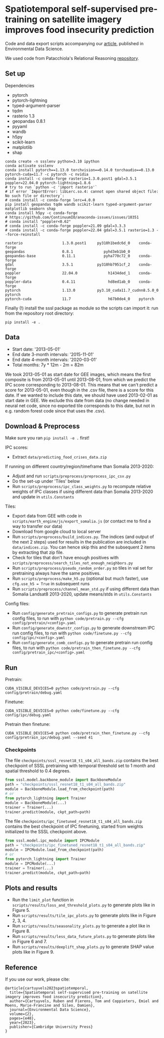# Spatiotemporal self-supervised pre-training on satellite imagery improves food insecurity prediction

Code and data export scripts accompanying our [article](https://www.cambridge.org/core/journals/environmental-data-science/article/spatiotemporal-selfsupervised-pretraining-on-satellite-imagery-improves-food-insecurity-prediction/47FDCFF96FF9A99D31548C1539D506A5), published in Environmental Data Science.

We used code from Patacchiola's Relational Reasoning [repository](https://github.com/mpatacchiola/self-supervised-relational-reasoning).

## Set up

Dependencies
- pytorch
- pytorch-lightning
- typed-argument-parser
- tqdm
- rasterio 1.3
- geopandas 0.8.1
- pyyaml
- wandb
- h5py
- scikit-learn
- matplotlib
- shap

```
conda create -n ssslenv python=3.10 ipython
conda activate ssslenv
conda install pytorch==1.13.0 torchvision==0.14.0 torchaudio==0.13.0 pytorch-cuda=11.7 -c pytorch -c nvidia
conda install -c conda-forge rasterio=1.3.0.post1 gdal=3.5.1 poppler=22.04.0 pytorch-lightning=1.8.6
# try to run `python -c 'import rasterio'`
# if error `ImportError: libLerc.so.4: cannot open shared object file: No such file or directory`:
# conda install -c conda-forge lerc=4.0.0
pip install geopandas tqdm wandb scikit-learn typed-argument-parser matplotlib seaborn shap
conda install h5py -c conda-forge
# https://github.com/ContinuumIO/anaconda-issues/issues/10351
# conda install "poppler<0.62"
# conda install -c conda-forge poppler=21.09 gdal=3.3.3
# conda install -c conda-forge poppler=22.04 gdal=3.5.1 rasterio=1.3 --force-reinstall
```
```
rasterio                  1.3.0.post1     py310h1bedc6d_0    conda-forge
geopandas                 0.8.1              pyhd3eb1b0_0  
geopandas-base            0.11.1             pyha770c72_0    conda-forge
gdal                      3.5.1           py310hb7951cf_2    conda-forge
poppler                   22.04.0              h1434ded_1    conda-forge
poppler-data              0.4.11               hd8ed1ab_0    conda-forge
pytorch                   1.13.0          py3.10_cuda11.7_cudnn8.5.0_0    pytorch
pytorch-cuda              11.7                 h67b0de4_0    pytorch
```

Finally (!) install the sssl package as module so the scripts can import it: 
run from the repository root directory:
```
pip install -e .
```

## Data

- Start date: '2013-05-01'
- End date 3-month intervals: '2015-11-01'
- End date 4-month intervals: '2020-03-01'
- Total months: 7y * 12m - 2m = 82m


We took 2013-05-01 as start date for GEE images, which means the first composite is from 2013-05-01 until 2013-08-01,
from which we predict the IPC score corresponding to 2013-08-01.
This means that we can't predict a score for 2013-05-01, even though in the .csv file, there is a score for this date.
If we wanted to include this date, we should have used 2013-02-01 as start date in GEE.
We exclude this date from data (no change needed in neural net code, since no exported tile corresponds to this date,
but not in e.g. random forest code since that uses the .csv).

## Download & Preprocess

Make sure you ran `pip install -e .` first!

IPC scores:
- Extract `data/predicting_food_crises_data.zip`

If running on different country/region/timeframe than Somalia 2013-2020:
- Adjust and run `scripts/preprocess/preprocess_ipc_csv.py`
- Do the set-up under 'Tiles' below
- Run `scripts/preprocess/ipc_class_weights.py` to recompute relative weights of IPC classes 
if using different data than Somalia 2013-2020 and update in `utils.Constants`

Tiles:
- Export data from GEE with code in `scripts/earth_engine/js/export_somalia.js` (or contact me to find a way to transfer our data)
- Download from google cloud to local server
- Run `scripts/preprocess/build_indices.py`. The indices (and output of the next 2 steps)
used for results in the publication are included in `data/indices.zip`. You can
hence skip this and the subsequent 2 items by extracting that zip file.
- Check for tiles that don't have enough positives with `scripts/preprocess/search_tiles_not_enough_neighbors.py`
- Run `scripts/preprocess/pseudo_random_order.py` so tiles in val set for pretraining always have
the same positives.
- Run `scripts/preprocess/make_h5.py` (optional but much faster), use `cfg.use_h5 = True` in subsequent runs
- Run `scripts/preprocess/channel_mean_std.py` if using different data than Somalia Landsat8 2013-2020, update means/stds in `utils.Constants`

Config files:
- Run `config/generate_pretrain_configs.py` to generate pretrain run config files, to run with `python code/pretrain.py --cfg config/pretrain/<config>.yaml`
- Run `config/generate_downstr_configs.py` to generate downstream IPC run config files, to run with `python code/finetune.py --cfg config/ipc/<config>.yaml`
- Run `config/generate_comb_configs.py` to generate pretrain run config files, to run with `python code/pretrain_then_finetune.py --cfg config/pretrain_ipc/<config>.yaml`


## Run

Pretrain:
```
CUDA_VISIBLE_DEVICES=0 python code/pretrain.py --cfg config/pretrain/debug.yaml
```

Finetune:
```
CUDA_VISIBLE_DEVICES=0 python code/finetune.py --cfg config/ipc/debug.yaml
```

Pretrain then finetune:
```
CUDA_VISIBLE_DEVICES=0 python code/pretrain_then_finetune.py --cfg config/pretrain_ipc/debug.yaml --seed 41
```

### Checkpoints

The file `checkpoints/sssl_resnet18_t1_s04_all_bands.zip` contains the best checkpoint of SSSL pretraining with temporal
threshold set to 1 month and spatial threshold to 0.4 degrees. 
```python
from sssl.model.backbone_module import BackboneModule
path = "checkpoints/sssl_resnet18_t1_s04_all_bands.zip"
module = BackboneModule.load_from_checkpoint(path)
# or
from pytorch_lightning import Trainer
module = BackboneModule(...)
trainer = Trainer(...)
trainer.predict(module, ckpt_path=path)
```
The file `checkpoints/ipc_finetuned_resnet18_t1_s04_all_bands.zip` contains the best checkpoint of IPC finetuning,
started from weights initialized to the SSSL checkpoint above.  
```python
from sssl.model.ipc_module import IPCModule
path = "checkpoints/ipc_finetuned_resnet18_t1_s04_all_bands.zip"
module = IPCModule.load_from_checkpoint(path)
# or
from pytorch_lightning import Trainer
module = IPCModule(...)
trainer = Trainer(...)
trainer.predict(module, ckpt_path=path)
```

## Plots and results

- Run the `limit_plot` function in `scripts/results/loss_and_threshold_plots.py` to generate plots like in Figure 5.
- Run `scripts/results/tile_ipc_plots.py` to generate plots like in Figure 2, 3, 4.
- Run `scripts/results/seasonality_plots.py` to generate a plot like in Figure 8.
- Run `scripts/results/less_data_future_plots.py` to generate plots like in Figure 6 and 7.
- Run `scripts/results/deeplift_shap_plots.py` to generate SHAP value plots like in Figure 9.

## Reference

If you use our work, please cite:
```
@article{cartuyvels2023spatiotemporal,
  title={Spatiotemporal self-supervised pre-training on satellite imagery improves food insecurity prediction},
  author={Cartuyvels, Ruben and Fierens, Tom and Coppieters, Emiel and Moens, Marie-Francine and Sileo, Damien},
  journal={Environmental Data Science},
  volume={2},
  pages={e48},
  year={2023},
  publisher={Cambridge University Press}
}
```
